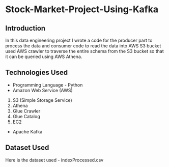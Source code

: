 # Stock-Market-Project-Using-Kafka
## Introduction 
In this data engineering project I wrote a code for the producer part to process the data and consumer code to read 
the data into AWS S3 bucket used AWS crawler to traverse the entire schema from the S3 bucket so that it can be queried 
using AWS Athena.

## Technologies Used
- Programming Language - Python
- Amazon Web Service (AWS)
1. S3 (Simple Storage Service)
2. Athena
3. Glue Crawler
4. Glue Catalog
5. EC2
- Apache Kafka

## Dataset Used
Here is the dataset used - indexProcessed.csv
